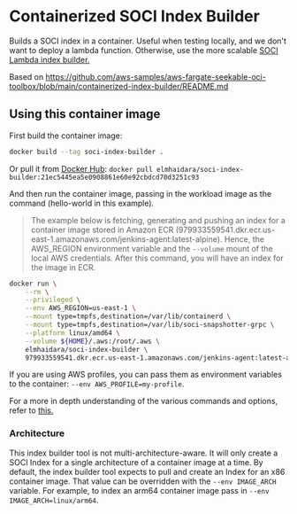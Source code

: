 # Containerized SOCI Index Builder

Builds a SOCI index in a container. Useful when testing locally, and we don't want to deploy a lambda function.
Otherwise, use the more scalable [SOCI Lambda index builder.](https://github.com/aws-ia/cfn-ecr-aws-soci-index-builder)

Based on https://github.com/aws-samples/aws-fargate-seekable-oci-toolbox/blob/main/containerized-index-builder/README.md

## Using this container image

First build the container image:

```bash
docker build --tag soci-index-builder .
```

Or pull it
from [Docker Hub](https://hub.docker.com/repository/docker/elmhaidara/soci-index-builder/general): `docker pull elmhaidara/soci-index-builder:21ec5445ea5e0908861e60e92cbdcd70d3251c93`

And then run the container image, passing in the workload image as the
command (hello-world in this example).

> The example below is fetching, generating and pushing an index for a container image
> stored in Amazon ECR (979933559541.dkr.ecr.us-east-1.amazonaws.com/jenkins-agent:latest-alpine). 
> Hence, the AWS_REGION environment variable and the `--volume` mount of the local AWS credentials.
> After this command, you will have an index for the image in ECR.

```bash
docker run \
	--rm \
	--privileged \
	--env AWS_REGION=us-east-1 \
	--mount type=tmpfs,destination=/var/lib/containerd \
	--mount type=tmpfs,destination=/var/lib/soci-snapshotter-grpc \
	--platform linux/amd64 \
	--volume ${HOME}/.aws:/root/.aws \
	elmhaidara/soci-index-builder \
	979933559541.dkr.ecr.us-east-1.amazonaws.com/jenkins-agent:latest-alpine
```

If you are using AWS profiles, you can pass them as environment variables to the
container: `--env AWS_PROFILE=my-profile`.

For a more in depth understanding of the various commands and options, refer
to [this.](https://aws.amazon.com/fr/blogs/aws/aws-fargate-enables-faster-container-startup-using-seekable-oci/)

### Architecture

This index builder tool is not multi-architecture-aware. It will only create a SOCI Index for a single architecture of a
container image at a time. By default, the index builder tool expects to pull and create an Index for an x86 container
image. That value can be overridden with the `--env IMAGE_ARCH` variable. For example, to index an arm64 container image
pass in `--env IMAGE_ARCH=linux/arm64`.
